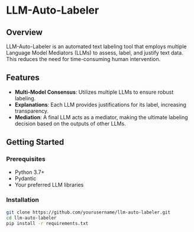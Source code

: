# LLM-Auto-Labeler

## Overview

LLM-Auto-Labeler is an automated text labeling tool that employs multiple Language Model Mediators (LLMs) to assess, label, and justify text data. This reduces the need for time-consuming human intervention.

## Features

- **Multi-Model Consensus**: Utilizes multiple LLMs to ensure robust labeling.
- **Explanations**: Each LLM provides justifications for its label, increasing transparency.
- **Mediation**: A final LLM acts as a mediator, making the ultimate labeling decision based on the outputs of other LLMs.

## Getting Started

### Prerequisites

- Python 3.7+
- Pydantic
- Your preferred LLM libraries

### Installation

```bash
git clone https://github.com/yourusername/llm-auto-labeler.git
cd llm-auto-labeler
pip install -r requirements.txt
